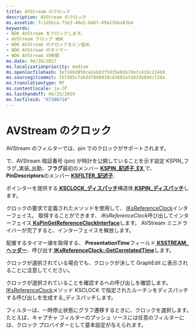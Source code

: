 ```yaml
---
title: AVStream のクロック
description: AVStream のクロック
ms.assetid: fc1d5bca-72e3-48e2-b46f-09a13bba83b4
keywords:
- WDK AVStream をクロックします。
- AVStream クロック WDK
- WDK AVStream のクロックをピン留め
- WDK AVStream のタイマー
- WDK AVStream の時間
ms.date: 04/20/2017
ms.localizationpriority: medium
ms.openlocfilehash: 3ef24bd850ce2eb63f5935e8da7de7c416c224b9
ms.sourcegitcommit: fb7d95c7a5d47860918cd3602efdd33b69dcf2da
ms.translationtype: MT
ms.contentlocale: ja-JP
ms.lasthandoff: 06/25/2019
ms.locfileid: "67386710"
---
```

# <a name="avstream-clocks"></a>AVStream のクロック





AVStream のフィルターでは、pin でのクロックがサポートされます。

で、AVStream 暗証番号 (pin) が時計を公開していることを示す設定 KSPIN\_フラグ\_実装\_出勤、**フラグ**最初のメンバー [ **KSPIN\_記述子\_EX** ](https://docs.microsoft.com/windows-hardware/drivers/ddi/content/ks/ns-ks-_kspin_descriptor_ex)で、 **PinDescriptors**のメンバー [ **KSFILTER\_記述子**](https://docs.microsoft.com/windows-hardware/drivers/ddi/content/ks/ns-ks-_ksfilter_descriptor).

ポインターを提供する[ **KSCLOCK\_ディスパッチ**](https://docs.microsoft.com/windows-hardware/drivers/ddi/content/ks/ns-ks-_ksclock_dispatch)構造体[ **KSPIN\_ディスパッチ**](https://docs.microsoft.com/windows-hardware/drivers/ddi/content/ks/ns-ks-_kspin_dispatch)します。

クロックの要求で定義されたメソッドを使用して、 [IKsReferenceClock](https://docs.microsoft.com/windows-hardware/drivers/ddi/content/ks/nn-ks-iksreferenceclock)インターフェイス。 取得することができます、 *IKsReferenceClock*呼び出してインターフェイス[ **KsPinGetReferenceClockInterface**](https://docs.microsoft.com/windows-hardware/drivers/ddi/content/ks/nf-ks-kspingetreferenceclockinterface)します。 AVStream ミニドライバーが完了すると、インターフェイスを解放します。

配置するタイマー値を取得する、 **PresentationTime**フィールド[ **KSSTREAM\_ヘッダー**](https://docs.microsoft.com/windows-hardware/drivers/ddi/content/ks/ns-ks-ksstream_header)、呼び出す[ **IKsReferenceClock::GetCorrelatedTime**](https://docs.microsoft.com/windows-hardware/drivers/ddi/content/ks/nf-ks-iksreferenceclock-getcorrelatedtime)します。

クロックが選択されている場合でも、クロックが決して GraphEdit に表示されることに注意してください。

クロックが選択されていることを確認するへの呼び出しを確認します。 [IKsReferenceClock](https://docs.microsoft.com/windows-hardware/drivers/ddi/content/ks/nn-ks-iksreferenceclock)メソッド KSCLOCK で指定されたルーチンをディスパッチする呼び出しを生成する\_ディスパッチします。

フィルターは、一時停止状態にグラフ遷移するときに、クロックを選択します。 たとえば、キャプチャ フィルターのプッシュ ソースには任意のフィルターには、クロック プロバイダーとして基本設定が与えられます。

 

 




